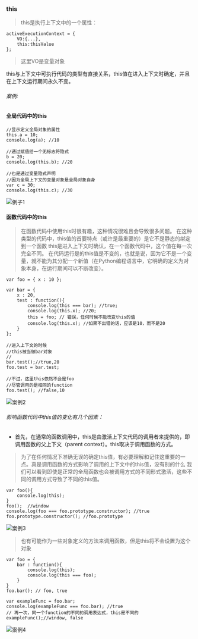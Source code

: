 ### this
> this是执行上下文中的一个属性：
```
activeExecutionContext = {
    VO:{...},
    this:thisValue
};
```
> 这里VO是变量对象

this与上下文中可执行代码的类型有直接关系，this值在进入上下文时确定，并且在上下文运行期间永久不变。

###### 案例:
#### 全局代码中的this
```
//显示定义全局对象的属性
this.a = 10;
console.log(a); //10

//通过赋值给一个无标志符隐式
b = 20;
console.log(this.b); //20

//也是通过变量隐式声明
//因为全局上下文的变量对象是全局对象自身
var c = 30;
console.log(this.c); //30
```
![例子1]('images/1.png')
#### 函数代码中的this
> 在函数代码中使用this时很有趣，这种情况很难且会导致很多问题。
在这种类型的代码中，this值的首要特点（或许是最重要的）是它不是静态的绑定到一个函数
this是进入上下文时确认，在一个函数代码中，这个值在每一次完全不同。
在代码运行是的this值是不变的，也就是说，因为它不是一个变量，就不能为其分配一个新值（在Python编程语言中，它明确的定义为对象本身，在运行期间可以不断改变）。
```
var foo = { x : 10 };

var bar = {
    x : 20,
    test : function(){
        console.log(this === bar); //true;
        console.log(this.x); //20;
        this = foo; // 错误，任何时候不能改变this的值
        console.log(this.x); //如果不出错的话，应该是10，而不是20
    }
};

//进入上下文的时候
//this被当做bar对象
//
bar.test();//true,20
foo.test = bar.test;

//不过，这里this依然不会是foo
//尽管调用的是相同的function
foo.test(); //false,10
```
![案例2]('images/2.png')

###### 影响函数代码中this值的变化有几个因素：
* 首先，在通常的函数调用中，this是由激活上下文代码的调用者来提供的，即调用函数的父上下文（parent context）。this取决于调用函数的方式。
> 为了在任何情况下准确无误的确定this值，有必要理解和记住这重要的一点。真是调用函数的方式影响了调用的上下文中的this值，没有别的什么
我们可以看到即使是正常的全局函数也会被调用方式的不同形式激活，这些不同的调用方式导致了不同的this值。
```
var foo(){
    console.log(this);
}
foo();  //window
console.log(foo === foo.prototype.constructor); //true
foo.prototype.constructor(); //foo.prototype
```
![案例3]('images/3.png')
> 也有可能作为一些对象定义的方法来调用函数，但是this将不会设置为这个对象
```
var foo = {
    bar : function(){
        console.log(this);
        console.log(this === foo);
    }
}
foo.bar(); // foo, true

var exampleFunc = foo.bar;
console.log(exampleFunc === foo.bar); //true
// 再一次，同一个function的不同的调用表达式，this是不同的
exampleFunc();//window, false
```
![案例4]('images/4.png')

